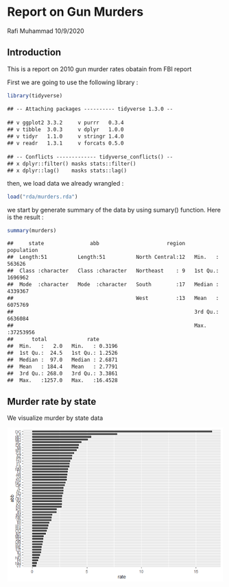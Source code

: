 Report on Gun Murders
================
Rafi Muhammad
10/9/2020

## Introduction

This is a report on 2010 gun murder rates obatain from FBI report

First we are going to use the following library :

``` r
library(tidyverse)
```

    ## -- Attaching packages ---------- tidyverse 1.3.0 --

    ## v ggplot2 3.3.2     v purrr   0.3.4
    ## v tibble  3.0.3     v dplyr   1.0.0
    ## v tidyr   1.1.0     v stringr 1.4.0
    ## v readr   1.3.1     v forcats 0.5.0

    ## -- Conflicts ------------- tidyverse_conflicts() --
    ## x dplyr::filter() masks stats::filter()
    ## x dplyr::lag()    masks stats::lag()

then, we load data we already wrangled :

``` r
load("rda/murders.rda")
```

we start by generate summary of the data by using sumary() function.
Here is the result :

``` r
summary(murders)
```

    ##     state               abb                      region     population      
    ##  Length:51          Length:51          North Central:12   Min.   :  563626  
    ##  Class :character   Class :character   Northeast    : 9   1st Qu.: 1696962  
    ##  Mode  :character   Mode  :character   South        :17   Median : 4339367  
    ##                                        West         :13   Mean   : 6075769  
    ##                                                           3rd Qu.: 6636084  
    ##                                                           Max.   :37253956  
    ##      total             rate        
    ##  Min.   :   2.0   Min.   : 0.3196  
    ##  1st Qu.:  24.5   1st Qu.: 1.2526  
    ##  Median :  97.0   Median : 2.6871  
    ##  Mean   : 184.4   Mean   : 2.7791  
    ##  3rd Qu.: 268.0   3rd Qu.: 3.3861  
    ##  Max.   :1257.0   Max.   :16.4528

## Murder rate by state

We visualize murder by state data

![](reports_files/figure-gfm/plot_murders-1.png)<!-- -->
